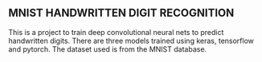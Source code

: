 ## MNIST HANDWRITTEN DIGIT RECOGNITION

This is a project to train deep convolutional neural nets to predict handwritten digits.
There are three models trained using keras, tensorflow and pytorch.
The dataset used is from the MNIST database.
